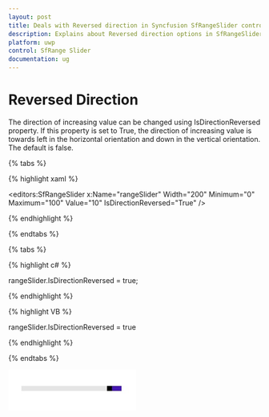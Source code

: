 ```yaml
---
layout: post
title: Deals with Reversed direction in Syncfusion SfRangeSlider control for UWP
description: Explains about Reversed direction options in SfRangeSlider control for UWP   
platform: uwp
control: SfRange Slider 
documentation: ug
---
```


# Reversed Direction

The direction of increasing value can be changed using IsDirectionReversed property. If this property is set to True, the direction of increasing value is towards left in the horizontal orientation and down in the vertical orientation. The default is false. 


{% tabs %}

{% highlight xaml %}

<editors:SfRangeSlider x:Name="rangeSlider" Width="200" Minimum="0" Maximum="100" Value="10" IsDirectionReversed="True"  />

{% endhighlight %}

{% endtabs %}

{% tabs %}

{% highlight c# %}

   rangeSlider.IsDirectionReversed = true;

{% endhighlight %}

{% highlight VB %}

  rangeSlider.IsDirectionReversed = true

{% endhighlight %}

{% endtabs %}

![RangeSlider IsDirectionReversed view](Direction-Reversed_images/Direction-Reversed_img1.jpg)





